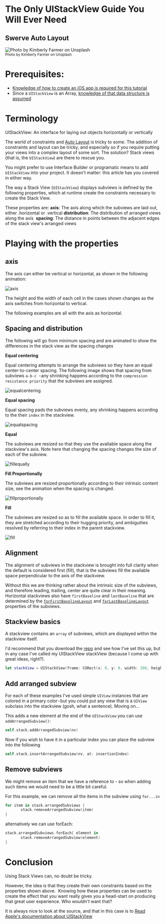# The Only UIStackView Guide You Will Ever Need
## Swerve Auto Layout

![Photo by Kimberly Farmer on Unsplash](Images/0*GM7VPJny_uO2VMv6.jpeg)<br/>
<sub>Photo by Kimberly Farmer on Unsplash<sub>

# Prerequisites:
- [Knowledge of how to create an iOS app is required for this tutorial](https://medium.com/swlh/your-first-ios-application-using-xcode-9983cf6efb71)
- Since a `UIStackView` is an Array, [knowledge of that data structure is assumed](https://medium.com/@stevenpcurtis.sc/the-array-in-swift-d3e0fb04a0dd)

# Terminology
UIStackView: An interface for laying out objects horizontally or vertically

The world of constraints and [Auto Layout](https://medium.com/@stevenpcurtis.sc/the-auto-layout-cheat-sheet-ee05dfd34d49) is tricky to some. The addition of constraints and layout can be tricky, and especially so if you require putting your views into a complex layout of some sort. The solution? Stack views (that is, the `UIStackView`) are there to rescue you.

You might prefer to use Interface Builder or programatic means to add `UIStackView` into your project. It doesn't matter: this article has you covered in either way.

The way a Stack View (`UIStackView`) displays subviews is defined by the following properties, which at runtime create the constraints necessary to create the Stack View.

These properties are:
**axis**: The axis along which the subviews are laid out, either .horizontal or .vertical
**distribution**: The distribution of arranged views along the axis 
**spacing**: The distance in points between the adjacent edges of the stack view's arranged views

# Playing with the properties
## axis

The axis can either be vertical or horizontal, as shown in the following animation:

![axis](Movies/axischange.gif)

The height and the width of each cell in the cases shown changes as the axis switches from horizontal to vertical.

The following examples are all with the axis as horizontal.

## Spacing and distribution
The following will go from minimum spacing and are animated to show the differences in the stack view as the spacing changes

**Equal centering**

Equal centering attempts to arrange the subviews so they have an equal center-to-center spacing. The following image shows that spacing from subviews `a-b-c `- any shrinking happens according to the `compression resistance priority` that the subviews are assigned.

![equalcentering](Images/SmallerImages/equalcentering.png)

**Equal spacing**

Equal spacing pads the subviews evenly, any shrinking happens according to the their `index` in the stackview.

![equalspacing](Images/SmallerImages/equalspacing.png)

**Equal**

The subviews are resized so that they use the avaliable space along the stackview's axis. Note here that changing the spacing changes the size of each of the subview.

![fillequally](Movies/fillequally.gif)

**Fill Proportionally**

The subviews are resized proportionally according to their intrinsic content size, see the animation when the spacing is changed.

![fillproportionally](Movies/fillproportionally.gif)

**Fill**

The subviews are resized so as to fill the available space. In order to fill it, they are stretched according to their hugging priority, and ambiguities resolved by referring to their index in the parent stackview.

![fill](Images/SmallerImages/fill.png)

## Alignment

The alignment of subviews in the stackview is brought into full clarity when the default is considered first (fill), that is the subviews fill the available space perpendicular to the axis of the stackview. 

Without this we are thinking rather about the intrinsic size of the subviews, and therefore leading, trailing, center are quite clear in their meaning. Horizontal stackviews also have `firstBaseline` and `lastBaseline` that are determined by the [`forFirstBaselineLayout`](https://medium.com/r/?url=https%3A%2F%2Fdeveloper.apple.com%2Fdocumentation%2Fuikit%2Fuiview%2F1622452-forfirstbaselinelayout) and [`forLastBaselineLayout`](https://medium.com/r/?url=https%3A%2F%2Fdeveloper.apple.com%2Fdocumentation%2Fuikit%2Fuiview%2F1622633-forlastbaselinelayout) properties of the subviews.

## Stackview basics
A stackview contains an `array` of subviews, which are displayed within the stackview itself.

I'd recommend that you download the [repo](https://github.com/stevencurtis/SwiftCoding/tree/master/StackView) and see how I've set this up, but in any case I've called my UIStackView stackView (because I come up with great ideas, right?).

```swift
let stackView = UIStackView(frame: CGRect(x: 0, y: 0, width: 200, height: 40))
```
## Add arranged subview
For each of these examples I've used simple `UIView` instances that are colored in a primary color - but you could put any view that is a `UIView` subclass into the stackview (gosh, what a sentence). Moving on…

This adds a new element at the end of the `UIStackView` you can use `addArrangedSubview()`:

```swift
self.stack.addArrangedSubview(nv)
```

Now if you wish to have it in a particular index you can place the subview into the following


```swift
self.stack.insertArrangedSubview(nv, at: insertionIndex)
```

## Remove subviews
We might remove an item that we have a reference to - so when adding such items we would need to be a little bit careful.

For this example, we can remove all the items in the subview using `for...in`

```swift
for item in stack.arrangedSubviews {
       stack.removeArrangedSubview(item)
}
```

alternatively we can use forEach:

```swift
stack.arrangedSubviews.forEach{ element in
       stack.removeArrangedSubview(element)
}
```


# Conclusion
Using Stack Views can, no doubt be tricky. 

However, the idea is that they create their own constraints based on the properties shown above. 
Knowing how these properties can be used to create the effect that you want really gives you a head-start on producing that great user experience. Who *wouldn't* want that?

It is always nice to look at the source, and that in this case is to [Read Apple's documentation about UIStackView](https://medium.com/r/?url=https%3A%2F%2Fdeveloper.apple.com%2Fdocumentation%2Fuikit%2Fuistackview)
